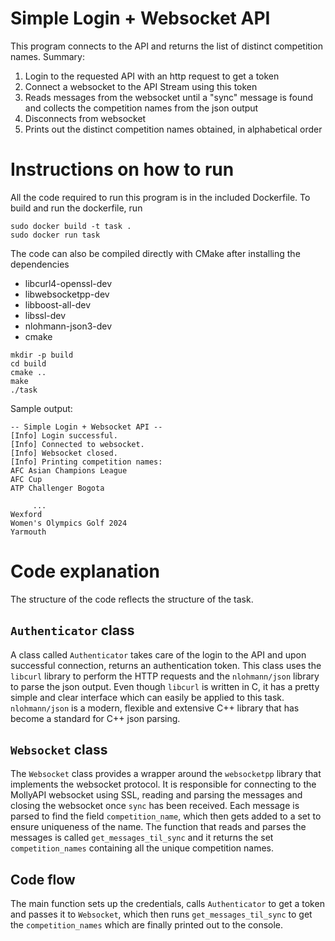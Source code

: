 # Simple Login + Websocket API

This program connects to the API and returns the list of distinct competition names. Summary:
1. Login to the requested API with an http request to get a token
2. Connect a websocket to the API Stream using this token
3. Reads messages from the websocket until a "sync" message is found and collects the competition names from the json output
4. Disconnects from websocket
5. Prints out the distinct competition names obtained, in alphabetical order

# Instructions on how to run
All the code required to run this program is in the included Dockerfile. To build and run the dockerfile, run
```
sudo docker build -t task .
sudo docker run task
```
The code can also be compiled directly with CMake after installing the dependencies 
- libcurl4-openssl-dev 
- libwebsocketpp-dev 
- libboost-all-dev
- libssl-dev
- nlohmann-json3-dev
- cmake
```
mkdir -p build
cd build
cmake ..
make
./task
```
Sample output:

``` 
-- Simple Login + Websocket API --
[Info] Login successful.
[Info] Connected to websocket.
[Info] Websocket closed.
[Info] Printing competition names:
AFC Asian Champions League
AFC Cup
ATP Challenger Bogota

     ...
Wexford
Women's Olympics Golf 2024
Yarmouth
``` 

# Code explanation
The structure of the code reflects the structure of the task. 
## `Authenticator` class
A class called `Authenticator` takes care of the login to the API and upon successful connection, returns an authentication token. This class uses the `libcurl` library to perform the HTTP requests and the `nlohmann/json` library to parse the json output. Even though `libcurl` is written in C, it has a pretty simple and clear interface which can easily be applied to this task. `nlohmann/json` is a modern, flexible and extensive C++ library that has become a standard for C++ json parsing.

## `Websocket` class
The `Websocket` class provides a wrapper around the `websocketpp` library that implements the websocket protocol. It is responsible for connecting to the MollyAPI websocket using SSL, reading and parsing the messages and closing the websocket once `sync` has been received. Each message is parsed to find the field `competition_name`, which then gets added to a set to ensure uniqueness of the name. The function that reads and parses the messages is called `get_messages_til_sync` and it returns the set `competition_names` containing all the unique competition names.

## Code flow
The main function sets up the credentials, calls `Authenticator` to get a token and passes it to `Websocket`, which then runs `get_messages_til_sync` to get the `competition_names` which are finally printed out to the console.

